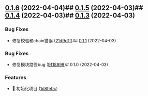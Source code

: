 

## [0.1.6](https://github.com/Binbiubiubiu/taro-plugin-style-resource/compare/0.1.5...0.1.6) (2022-04-04)## [0.1.5](https://github.com/Binbiubiubiu/taro-plugin-style-resource/compare/0.1.4...0.1.5) (2022-04-03)## [0.1.4](https://github.com/Binbiubiubiu/taro-plugin-style-resource/compare/0.1.3...0.1.4) (2022-04-03)## [0.1.3](https://github.com/Binbiubiubiu/taro-plugin-style-resource/compare/0.1.1...0.1.3) (2022-04-03)


### Bug Fixes

* 修复校验和chain错误 ([21d9d1f](https://github.com/Binbiubiubiu/taro-plugin-style-resource/commit/21d9d1f8f0b36ca509b0f61f7bc4685154551d07))## [0.1.1](https://github.com/Binbiubiubiu/taro-plugin-style-resource/compare/0.1.0...0.1.1) (2022-04-03)


### Bug Fixes

* 修复模块路径bug ([9f18998](https://github.com/Binbiubiubiu/taro-plugin-style-resource/commit/9f18998018fe60cb4daf93e736aa34c25101c0e3))# 0.1.0 (2022-04-03)


### Features

* :tada: 初始化项目 ([1d8fe0c](https://github.com/Binbiubiubiu/taro-plugin-style-resource/commit/1d8fe0ccb90162d078ed3bf20bbbbd53612d1132))